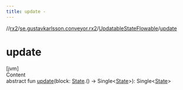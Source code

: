 ```yaml
---
title: update -
---
```

//[rx2](../../index.md)/[se.gustavkarlsson.conveyor.rx2](../index.md)/[UpdatableStateFlowable](index.md)/[update](update.md)



# update  
[jvm]  
Content  
abstract fun [update](update.md)(block: [State](index.md).() -> Single<[State](index.md)>): Single<[State](index.md)>  



